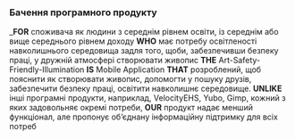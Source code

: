 ### Бачення програмного продукту
_**FOR** споживача як людини з середнім рівнем освіти, із середнім або вище середнього рівнем доходу **WHO** має потребу освітленості навколишнього середовища задля того, щоби, забезпечивши безпеку праці, у дружній атмосфері створювати живопис **THE** Art-Safety-Friendly-Illumination **IS** Mobile Application **THAT** розроблений, щоб пояснити як створювати живопис, допомогти у пошуку друзів, забезпечити безпеку праці, освітити навколишнє середовище. **UNLIKE** інші програмні продукти, наприклад, VelocityEHS, Yubo, Gimp, кожний з яких задовольняє окремі потреби, **OUR** продукт надає менший функціонал, але пропонує об’єднану інформаційну підтримку для всіх потреб
